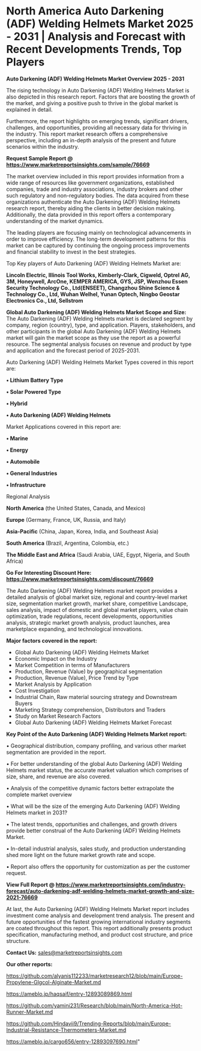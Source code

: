 # North America Auto Darkening (ADF) Welding Helmets Market 2025 - 2031 | Analysis and Forecast with Recent Developments Trends, Top Players

<Strong> Auto Darkening (ADF) Welding Helmets Market Overview 2025 - 2031</strong>

The rising technology in Auto Darkening (ADF) Welding Helmets Market is also depicted in this research report. Factors that are boosting the growth of the market, and giving a positive push to thrive in the global market is explained in detail.

Furthermore, the report highlights on emerging trends, significant drivers, challenges, and opportunities, providing all necessary data for thriving in the industry. This report market research offers a comprehensive perspective, including an in-depth analysis of the present and future scenarios within the industry.

<strong>Request Sample Report @ <a href=https://www.marketreportsinsights.com/sample/76669>https://www.marketreportsinsights.com/sample/76669</a></strong>

The market overview included in this report provides information from a wide range of resources like government organizations, established companies, trade and industry associations, industry brokers and other such regulatory and non-regulatory bodies. The data acquired from these organizations authenticate the Auto Darkening (ADF) Welding Helmets research report, thereby aiding the clients in better decision making. Additionally, the data provided in this report offers a contemporary understanding of the market dynamics.

The leading players are focusing mainly on technological advancements in order to improve efficiency. The long-term development patterns for this market can be captured by continuing the ongoing process improvements and financial stability to invest in the best strategies.

Top Key players of Auto Darkening (ADF) Welding Helmets Market are:

<strong>Lincoln Electric, Illinois Tool Works, Kimberly-Clark, Cigweld, Optrel AG, 3M, Honeywell, ArcOne, KEMPER AMERICA, GYS, JSP, Wenzhou Essen Security Technology Co., Ltd(ENSEET), Changzhou Shine Science & Technology Co., Ltd, Wuhan Welhel, Yunan Optech, Ningbo Geostar Electronics Co., Ltd, Sellstrom</strong>

<strong><b>Global Auto Darkening (ADF) Welding Helmets Market Scope and Size:</b></strong>
The Auto Darkening (ADF) Welding Helmets market is declared segment by company, region (country), type, and application. Players, stakeholders, and other participants in the global Auto Darkening (ADF) Welding Helmets market will gain the market scope as they use the report as a powerful resource. The segmental analysis focuses on revenue and product by type and application and the forecast period of 2025-2031.

Auto Darkening (ADF) Welding Helmets Market Types covered in this report are:

<strong>• Lithium Battery Type

• Solar Powered Type

• Hybrid

• Auto Darkening (ADF) Welding Helmets</strong>

Market Applications covered in this report are:

<strong>• Marine

• Energy

• Automobile

• General Industries

• Infrastructure</strong> 

Regional Analysis

<strong>North America</strong> (the United States, Canada, and Mexico)

<strong>Europe</strong> (Germany, France, UK, Russia, and Italy)

<strong>Asia-Pacific</strong> (China, Japan, Korea, India, and Southeast Asia)

<strong>South America</strong> (Brazil, Argentina, Colombia, etc.)

<strong>The Middle East and Africa</strong> (Saudi Arabia, UAE, Egypt, Nigeria, and South Africa)

<strong>Go For Interesting Discount Here: <a href=https://www.marketreportsinsights.com/discount/76669>https://www.marketreportsinsights.com/discount/76669</a></strong>

The Auto Darkening (ADF) Welding Helmets market report provides a detailed analysis of global market size, regional and country-level market size, segmentation market growth, market share, competitive Landscape, sales analysis, impact of domestic and global market players, value chain optimization, trade regulations, recent developments, opportunities analysis, strategic market growth analysis, product launches, area marketplace expanding, and technological innovations.

<strong><b>Major factors covered in the report:</b></strong>
<ul>
  <li>Global Auto Darkening (ADF) Welding Helmets Market </li>
  <li>Economic Impact on the Industry</li>
  <li>Market Competition in terms of Manufacturers</li>
  <li>Production, Revenue (Value) by geographical segmentation</li>
  <li>Production, Revenue (Value), Price Trend by Type</li>
  <li>Market Analysis by Application</li>
  <li>Cost Investigation</li>
  <li>Industrial Chain, Raw material sourcing strategy and Downstream Buyers</li>
  <li>Marketing Strategy comprehension, Distributors and Traders</li>
  <li>Study on Market Research Factors</li>
  <li>Global Auto Darkening (ADF) Welding Helmets Market Forecast</li>
</ul>

<strong><b>Key Point of the Auto Darkening (ADF) Welding Helmets Market report:</b></strong>

• Geographical distribution, company profiling, and various other market segmentation are provided in the report.

• For better understanding of the global Auto Darkening (ADF) Welding Helmets market status, the accurate market valuation which comprises of size, share, and revenue are also covered.

• Analysis of the competitive dynamic factors better extrapolate the complete market overview

• What will be the size of the emerging Auto Darkening (ADF) Welding Helmets market in 2031?

• The latest trends, opportunities and challenges, and growth drivers provide better construal of the Auto Darkening (ADF) Welding Helmets Market.

• In-detail industrial analysis, sales study, and production understanding shed more light on the future market growth rate and scope.

• Report also offers the opportunity for customization as per the customer request.

<strong><b>View Full Report @ <a href=https://www.marketreportsinsights.com/industry-forecast/auto-darkening-adf-welding-helmets-market-growth-and-size-2021-76669>https://www.marketreportsinsights.com/industry-forecast/auto-darkening-adf-welding-helmets-market-growth-and-size-2021-76669</a></b></strong>


At last, the Auto Darkening (ADF) Welding Helmets Market report includes investment come analysis and development trend analysis. The present and future opportunities of the fastest growing international industry segments are coated throughout this report. This report additionally presents product specification, manufacturing method, and product cost structure, and price structure.

<strong>Contact Us:</strong>
sales@marketreportsinsights.com

<strong>Our other reports:</strong>

<a href=https://github.com/alyanis112233/marketresearch12/blob/main/Europe-Propylene-Glgcol-Alginate-Market.md>https://github.com/alyanis112233/marketresearch12/blob/main/Europe-Propylene-Glgcol-Alginate-Market.md</a>

<a href=https://ameblo.jp/haqsaif/entry-12893089869.html>https://ameblo.jp/haqsaif/entry-12893089869.html</a>

<a href=https://github.com/yamini231/Research/blob/main/North-America-Hot-Runner-Market.md>https://github.com/yamini231/Research/blob/main/North-America-Hot-Runner-Market.md</a>

<a href=https://github.com/Hindavii9/Trending-Reports/blob/main/Europe-Industrial-Resistance-Thermometers-Market.md>https://github.com/Hindavii9/Trending-Reports/blob/main/Europe-Industrial-Resistance-Thermometers-Market.md</a>

<a href=https://ameblo.jp/cargo656/entry-12893097690.html>https://ameblo.jp/cargo656/entry-12893097690.html</a>"
